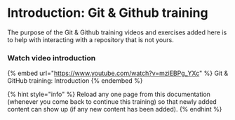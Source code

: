 # Introduction: Git & Github training

The purpose of the Git & Github training videos and exercises added here is to help with interacting with a repository that is not yours.

### Watch video introduction

{% embed url="https://www.youtube.com/watch?v=mziEBPg_YXc" %}
Git & GitHub training: Introduction
{% endembed %}

{% hint style="info" %}
Reload any one page from this documentation (whenever you come back to continue this training) so that newly added content can show up (if any new content has been added).
{% endhint %}
